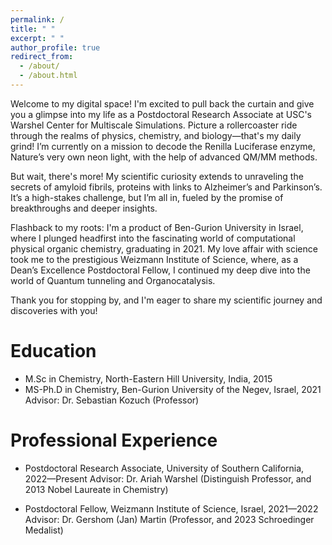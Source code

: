 ```yaml
---
permalink: /
title: " "
excerpt: " "
author_profile: true
redirect_from: 
  - /about/
  - /about.html
---
```


Welcome to my digital space! I'm excited to pull back the curtain and give you a glimpse into my life as a Postdoctoral Research Associate at USC's Warshel Center for Multiscale Simulations. Picture a rollercoaster ride through the realms of physics, chemistry, and biology—that's my daily grind! I’m currently on a mission to decode the Renilla Luciferase enzyme, Nature’s very own neon light, with the help of advanced QM/MM methods.

But wait, there's more! My scientific curiosity extends to unraveling the secrets of amyloid fibrils, proteins with links to Alzheimer’s and Parkinson’s. It’s a high-stakes challenge, but I’m all in, fueled by the promise of breakthroughs and deeper insights.

Flashback to my roots: I'm a product of Ben-Gurion University in Israel, where I plunged headfirst into the fascinating world of computational physical organic chemistry, graduating in 2021. My love affair with science took me to the prestigious Weizmann Institute of Science, where, as a Dean’s Excellence Postdoctoral Fellow, I continued my deep dive into the world of Quantum tunneling and Organocatalysis.

Thank you for stopping by, and I'm eager to share my scientific journey and discoveries with you!

Education
======
* M.Sc in Chemistry, North-Eastern Hill University, India, 2015
* MS-Ph.D in Chemistry, Ben-Gurion University of the Negev, Israel, 2021 
  Advisor: Dr. Sebastian Kozuch (Professor)

Professional Experience
======
* Postdoctoral Research Associate, University of Southern California, 2022—Present
  Advisor: Dr. Ariah Warshel (Distinguish Professor, and 2013 Nobel Laureate in Chemistry) 

* Postdoctoral Fellow, Weizmann Institute of Science, Israel, 2021—2022
  Advisor: Dr. Gershom (Jan) Martin (Professor, and 2023 Schroedinger Medalist)

